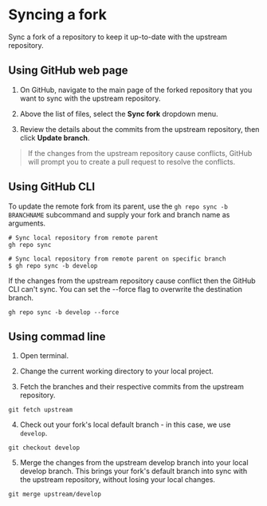 # Syncing a fork

Sync a fork of a repository to keep it up-to-date with the upstream repository.

## Using GitHub web page

1. On GitHub, navigate to the main page of the forked repository that you want to sync with the upstream repository.

2. Above the list of files, select the __Sync fork__ dropdown menu.

3. Review the details about the commits from the upstream repository, then click __Update branch__.

> If the changes from the upstream repository cause conflicts, GitHub will prompt you to create a pull request to resolve the conflicts.

## Using GitHub CLI

To update the remote fork from its parent, use the `gh repo sync -b BRANCHNAME` subcommand and supply your fork and branch name as arguments.

```shell
# Sync local repository from remote parent
gh repo sync
```

```shell
# Sync local repository from remote parent on specific branch
$ gh repo sync -b develop
```

If the changes from the upstream repository cause conflict then the GitHub CLI can't sync. You can set the --force flag to overwrite the destination branch.

```shell
gh repo sync -b develop --force
```

## Using commad line

1. Open terminal.

2. Change the current working directory to your local project.

3. Fetch the branches and their respective commits from the upstream repository.

```shell
git fetch upstream
```

4. Check out your fork's local default branch - in this case, we use `develop`.
   
```shell
git checkout develop
```

5. Merge the changes from the upstream develop branch into your local develop branch. This brings your fork's default branch into sync with the upstream repository, without losing your local changes.

```shell
git merge upstream/develop
```


